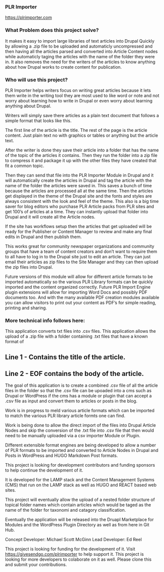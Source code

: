 ### PLR Importer
https://plrimporter.com

### What Problem does this project solve?
It makes it easy to import large libraries of text articles into Drupal Quickly by allowing a .zip file to be uploaded and automaticly
uncompressed and then having all the articles parsed and converted into Article Content nodes while automaticly taging the articles with the name of
the folder they were in.  It also removes the need for the writers of the articles to know anything about how Drupal works to create content 
for publication.

### Who will use this project?

PLR Importer helps writers focus on writing great articles because it lets them write in the writing tool they are most used to
like word or note and not worry about learning how to write in Drupal or even worry about learning anything about Drupal.

Writers will simply save there articles as a plain text document that follows a simple format that looks like this.

The first line of the article is the title.
The rest of the page is the article content. Just plain text no with graphics or tables or anything but the article text.

After the writer is done they save their article into a folder that has the name of the topic of the articles it contains. 
Then they run the folder into a zip file to compress it and package it up with the other files they have created that fit a common topic.  

Then they can send that file into the PLR Importer Module in Drupal and it will automatically create the articles in Drupal and tag
the article with the name of the folder the articles were saved in.  This saves a bunch of time because the articles are processed all at the same time. 
Then the articles get displayed in the theme of the Drupal site and the fonts and styles are always consistent with the look and feel of the theme.
This also is a big time saver for blog editors who purchase PLR Article packs from PLR sites and get 100’s of articles at a time.   They can instantly
upload that folder into Drupal and it will create all the Article nodes.  

If the site has workflows setup then the articles that get uploaded will be ready for the Publisher or Content Manager to review and make any final edits 
in Drupal and then publish them.

This works great for community newspaper organizations and community groups that have a team of content creators and don’t want to require them to all have 
to log in to the Drupal site just to edit an article.  They can just email their articles as zip files to the Site Manager and they can then upload the zip 
files into Drupal. 

Future versions of this module will allow for different article formats to be imported automatically so the various PLR Library formats can be quickly 
imported and the content organized correctly.
Future PLR Import Engine plugin extensions will allow for importing Word Docs and possibly PDF documents too.
And with the many available PDF creation modules available you can allow visitors to print out your content as PDF’s for simple reading, printing and 
sharing.

### More technical info follows here:


This application converts txt files into .csv files.
This application allows the upload of a .zip file with a folder containing .txt files that have a known format of 

## Line 1 - Contains the title of the article.
## Line 2 - EOF contains the body of the article.

The goal of this application is to create a combined .csv file of all the article files in the folder so that the .csv file can be upoaded into a cms such 
as Drupal or WordPress if the cms has a module or plugin that can accept a .csv file as input and convert them to articles or posts in the blog.

Work is in progress to meld various article formats which can be imported to match the various PLR library article formts one can find.

Work is being done to allow the direct import of the files into Drupal Article Nodes and skip the conversion of the .txt file into .csv file that then 
would need to be manually uploaded via a csv importer Module or Plugin.

Different extensible format engines are being developed to allow a number of PLR formats to be imported and converted to Article Nodes in Drupal and Posts 
in WordPress and HUGO Markdown Post formats.

This project is looking for development contributors and funding sponsors to help continue the development of it.

It is developed for the LAMP stack and the Content Management Systems (CMS) that run on the LAMP stack as well as HUGO and REACT based web sites.

This project will eventually allow the upload of a nested folder structure of topical folder names which contain articles which would be taged as the name 
of the folder for taxonomi and catagory classification.

Eventually the application will be released into the Druapl Marketplace for Modules and the WordPress Plugin Directory as well as from here in Git Hub.

Concept Developer: Michael Scott McGinn
Lead Developer: Ed Reel

This project is looking for funding for the development of it. Visit https://givesendgo.com/plrimporter to help support it.
This project is looking for more developers to colaborate on it as well. Please clone this and submit your contributions.

